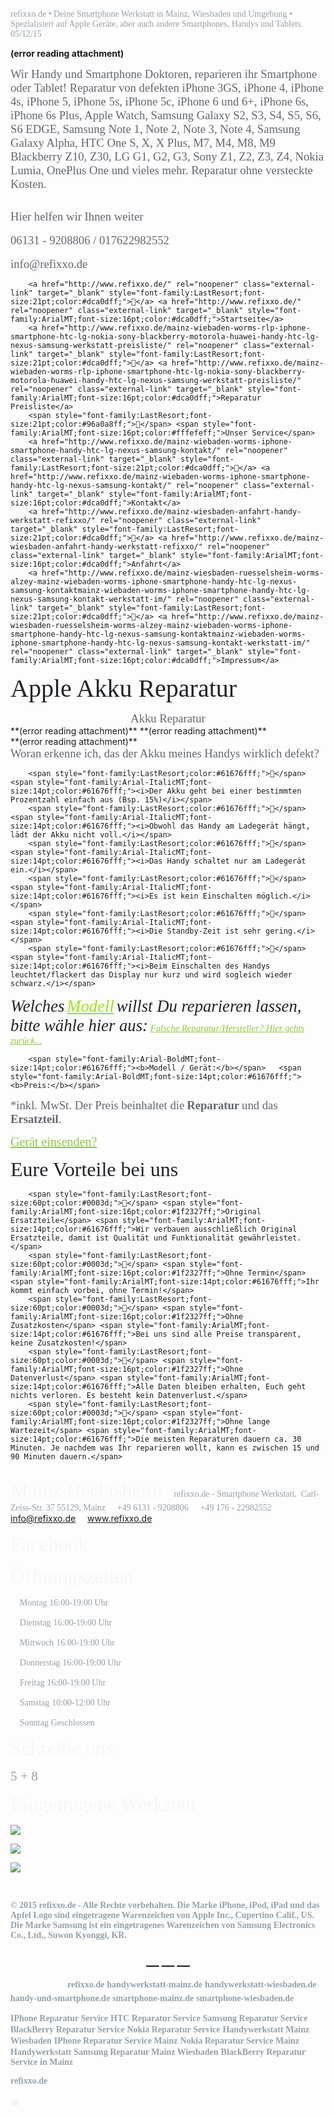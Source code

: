 <p style="text-align:right;margin:0">
</p>
<span style="font-family:ArialMT;color:#96a0a8ff;">refixxo.de • Deine Smartphone Werkstatt in Mainz, Wiesbaden und Umgebung • Spezialisiert auf Apple Geräte, aber auch andere Smartphones, Handys und Tablets.</span>
<span style="font-family:ArialMT;color:#96a0a8ff;">05/12/15</span>

<p style="text-align:right;margin:0">
</p>


 **(error reading attachment)**

<span style="font-family:ArialMT;font-size:14pt;color:#61676fff;">Wir Handy und Smartphone Doktoren, reparieren ihr Smartphone oder Tablet! Reparatur von defekten iPhone 3GS, iPhone 4, iPhone 4s, iPhone 5, iPhone 5s, iPhone 5c, iPhone 6 und 6+, iPhone 6s, iPhone 6s Plus, Apple Watch, Samsung Galaxy S2, S3, S4, S5, S6, S6 EDGE, Samsung Note 1, Note 2, Note 3, Note 4, Samsung Galaxy Alpha, HTC One S, X, X Plus, M7, M4, M8, M9 Blackberry Z10, Z30, LG G1, G2, G3, Sony Z1, Z2, Z3, Z4, Nokia Lumia, OnePlus One und vieles mehr. Reparatur ohne versteckte Kosten.</span>

<p style="text-align:center;margin:0"><span style="font-family:LastResort;color:#61676fff;"></span>
</p>
<span style="font-family:ArialMT;font-size:14pt;color:#61676fff;">Hier helfen wir Ihnen weiter</span> 

<p style="text-align:center;margin:0"><span style="font-family:LastResort;color:#61676fff;"></span>
</p>
<span style="font-family:ArialMT;font-size:14pt;color:#61676fff;">06131 - 9208806 / 017622982552</span> 

<p style="text-align:center;margin:0"><span style="font-family:LastResort;color:#61676fff;"></span>
</p>
<span style="font-family:ArialMT;font-size:14pt;color:#61676fff;">info@refixxo.de</span> 




		<a href="http://www.refixxo.de/" rel="noopener" class="external-link" target="_blank" style="font-family:LastResort;font-size:21pt;color:#dca0dff;"></a> <a href="http://www.refixxo.de/" rel="noopener" class="external-link" target="_blank" style="font-family:ArialMT;font-size:16pt;color:#dca0dff;">Startseite</a> 
		<a href="http://www.refixxo.de/mainz-wiebaden-worms-rlp-iphone-smartphone-htc-lg-nokia-sony-blackberry-motorola-huawei-handy-htc-lg-nexus-samsung-werkstatt-preisliste/" rel="noopener" class="external-link" target="_blank" style="font-family:LastResort;font-size:21pt;color:#dca0dff;"></a> <a href="http://www.refixxo.de/mainz-wiebaden-worms-rlp-iphone-smartphone-htc-lg-nokia-sony-blackberry-motorola-huawei-handy-htc-lg-nexus-samsung-werkstatt-preisliste/" rel="noopener" class="external-link" target="_blank" style="font-family:ArialMT;font-size:16pt;color:#dca0dff;">Reparatur Preisliste</a> 
		<span style="font-family:LastResort;font-size:21pt;color:#96a0a8ff;"></span> <span style="font-family:ArialMT;font-size:16pt;color:#fffefeff;">Unser Service</span> 
		<a href="http://www.refixxo.de/mainz-wiebaden-worms-iphone-smartphone-handy-htc-lg-nexus-samsung-kontakt/" rel="noopener" class="external-link" target="_blank" style="font-family:LastResort;font-size:21pt;color:#dca0dff;"></a> <a href="http://www.refixxo.de/mainz-wiebaden-worms-iphone-smartphone-handy-htc-lg-nexus-samsung-kontakt/" rel="noopener" class="external-link" target="_blank" style="font-family:ArialMT;font-size:16pt;color:#dca0dff;">Kontakt</a> 
		<a href="http://www.refixxo.de/mainz-wiesbaden-anfahrt-handy-werkstatt-refixxo/" rel="noopener" class="external-link" target="_blank" style="font-family:LastResort;font-size:21pt;color:#dca0dff;"></a> <a href="http://www.refixxo.de/mainz-wiesbaden-anfahrt-handy-werkstatt-refixxo/" rel="noopener" class="external-link" target="_blank" style="font-family:ArialMT;font-size:16pt;color:#dca0dff;">Anfahrt</a> 
		<a href="http://www.refixxo.de/mainz-wiesbaden-ruesselsheim-worms-alzey-mainz-wiebaden-worms-iphone-smartphone-handy-htc-lg-nexus-samsung-kontaktmainz-wiebaden-worms-iphone-smartphone-handy-htc-lg-nexus-samsung-kontakt-werkstatt-im/" rel="noopener" class="external-link" target="_blank" style="font-family:LastResort;font-size:21pt;color:#dca0dff;"></a> <a href="http://www.refixxo.de/mainz-wiesbaden-ruesselsheim-worms-alzey-mainz-wiebaden-worms-iphone-smartphone-handy-htc-lg-nexus-samsung-kontaktmainz-wiebaden-worms-iphone-smartphone-handy-htc-lg-nexus-samsung-kontakt-werkstatt-im/" rel="noopener" class="external-link" target="_blank" style="font-family:ArialMT;font-size:16pt;color:#dca0dff;">Impressum</a> 




<span style="font-family:ArialMT;font-size:30pt;color:#1f2327ff;">Apple Akku Reparatur</span>






<p style="text-align:center;margin:0"><span style="font-family:ArialMT;font-size:14pt;color:#61676fff;">Akku Reparatur</span>
</p>
 **(error reading attachment)**
 **(error reading attachment)**

<p style="text-align:center;margin:0">
</p>
 **(error reading attachment)**

<p style="text-align:center;margin:0">
</p>
<span style="font-family:ArialMT;font-size:14pt;color:#61676fff;">Woran erkenne ich, das der Akku meines Handys wirklich defekt?</span>

		<span style="font-family:LastResort;color:#61676fff;"></span> <span style="font-family:Arial-ItalicMT;font-size:14pt;color:#61676fff;"><i>Der Akku geht bei einer bestimmten Prozentzahl einfach aus (Bsp. 15%)</i></span> 
		<span style="font-family:LastResort;color:#61676fff;"></span> <span style="font-family:Arial-ItalicMT;font-size:14pt;color:#61676fff;"><i>Obwohl das Handy am Ladegerät hängt, lädt der Akku nicht voll.</i></span> 
		<span style="font-family:LastResort;color:#61676fff;"></span> <span style="font-family:Arial-ItalicMT;font-size:14pt;color:#61676fff;"><i>Das Handy schaltet nur am Ladegerät ein.</i></span> 
		<span style="font-family:LastResort;color:#61676fff;"></span> <span style="font-family:Arial-ItalicMT;font-size:14pt;color:#61676fff;"><i>Es ist kein Einschalten möglich.</i></span> 
		<span style="font-family:LastResort;color:#61676fff;"></span> <span style="font-family:Arial-ItalicMT;font-size:14pt;color:#61676fff;"><i>Die Standby-Zeit ist sehr gering.</i></span> 
		<span style="font-family:LastResort;color:#61676fff;"></span> <span style="font-family:Arial-ItalicMT;font-size:14pt;color:#61676fff;"><i>Beim Einschalten des Handys leuchtet/flackert das Display nur kurz und wird sogleich wieder schwarz.</i></span> 
<span style="font-family:Arial-ItalicMT;font-size:20pt;color:#1f2327ff;"><i>Welches</i></span> <span style="font-family:Arial-ItalicMT;font-size:20pt;color:#99e514ff;"><i><u>Modell</u></i></span> <span style="font-family:Arial-ItalicMT;font-size:20pt;color:#1f2327ff;"><i>willst Du reparieren lassen, bitte wähle hier aus:</i></span>
<a href="http://www.refixxo.de/mainz-wiebaden-worms-rlp-iphone-smartphone-htc-lg-nokia-sony-blackberry-motorola-huawei-handy-htc-lg-nexus-samsung-werkstatt-preisliste" rel="noopener" class="external-link" target="_blank" style="font-family:Arial-ItalicMT;font-size:11pt;color:#90c83eff;"><i>Falsche Reparatur/Hersteller? Hier gehts zurück...</i></a> 

		<span style="font-family:Arial-BoldMT;font-size:14pt;color:#61676fff;"><b>Modell / Gerät:</b></span>   <span style="font-family:Arial-BoldMT;font-size:14pt;color:#61676fff;"><b>Preis:</b></span>     

<span style="font-family:ArialMT;font-size:14pt;color:#61676fff;">*inkl. MwSt. Der Preis beinhaltet die</span> <span style="font-family:Arial-BoldMT;font-size:14pt;color:#61676fff;"><b>Reparatur</b></span> <span style="font-family:ArialMT;font-size:14pt;color:#61676fff;">und das</span> <span style="font-family:Arial-BoldMT;font-size:14pt;color:#61676fff;"><b>Ersatzteil</b></span><span style="font-family:ArialMT;font-size:14pt;color:#61676fff;">.</span>

<a href="http://www.refixxo.de/werkstatt-mainz-wiesbaden-worms-alzey-smartphone-iphone-samsung-htc-lg-nexus-handy-geraet-einsenden/" rel="noopener" class="external-link" target="_blank" style="font-family:ArialMT;font-size:15pt;color:#90c83eff;">Gerät einsenden?</a> 



<span style="font-family:ArialMT;font-size:24pt;color:#1f2327ff;">Eure Vorteile bei uns</span>
		
		<span style="font-family:LastResort;font-size:60pt;color:#0003d;"></span> <span style="font-family:ArialMT;font-size:16pt;color:#1f2327ff;">Original Ersatzteile</span> <span style="font-family:ArialMT;font-size:14pt;color:#61676fff;">Wir verbauen ausschließlich Original Ersatzteile, damit ist Qualität und Funktionalität gewährleistet.</span>  
		<span style="font-family:LastResort;font-size:60pt;color:#0003d;"></span> <span style="font-family:ArialMT;font-size:16pt;color:#1f2327ff;">Ohne Termin</span> <span style="font-family:ArialMT;font-size:14pt;color:#61676fff;">Ihr kommt einfach vorbei, ohne Termin!</span>  
		<span style="font-family:LastResort;font-size:60pt;color:#0003d;"></span> <span style="font-family:ArialMT;font-size:16pt;color:#1f2327ff;">Ohne Zusatzkosten</span> <span style="font-family:ArialMT;font-size:14pt;color:#61676fff;">Bei uns sind alle Preise transparent, keine Zusatzkosten!</span>  
		<span style="font-family:LastResort;font-size:60pt;color:#0003d;"></span> <span style="font-family:ArialMT;font-size:16pt;color:#1f2327ff;">Ohne Datenverlust</span> <span style="font-family:ArialMT;font-size:14pt;color:#61676fff;">Alle Daten bleiben erhalten, Euch geht nichts verloren. Es besteht kein Datenverlust.</span>  
		<span style="font-family:LastResort;font-size:60pt;color:#0003d;"></span> <span style="font-family:ArialMT;font-size:16pt;color:#1f2327ff;">Ohne lange Wartezeit</span> <span style="font-family:ArialMT;font-size:14pt;color:#61676fff;">Die meisten Reparaturen dauern ca. 30 Minuten. Je nachdem was Ihr reparieren wollt, kann es zwischen 15 und 90 Minuten dauern.</span>  
		 













<span style="font-family:ArialMT;font-size:24pt;color:#f6f6f6ff;">Mainz Hechtsheim</span>
		<span style="font-family:LastResort;color:#96a0a8ff;"></span> <span style="font-family:ArialMT;color:#96a0a8ff;">refixxo.de - Smartphone Werkstatt,  Carl-Zeiss-Str. 37 55129, Mainz</span> 
		<span style="font-family:LastResort;color:#96a0a8ff;"></span> <span style="font-family:ArialMT;color:#96a0a8ff;">+49 6131 - 9208806</span>
		<span style="font-family:LastResort;color:#96a0a8ff;"></span> <span style="font-family:ArialMT;color:#96a0a8ff;">+49 176 - 22982552</span>
		<span style="font-family:LastResort;color:#96a0a8ff;"></span> <a href="http://www.refixxo.de/apple-iphone-4-4s-werkstatt-reparatur-mainz-wiesbaden-hessen-rheinlandpfalz-handy-ipod-g-3g-4g-5g/mailto:info@refixxo.de" rel="noopener" class="external-link" target="_blank" style="font-family:ArialMT;color:#dca0dff;">info@refixxo.de</a>
		<span style="font-family:LastResort;color:#96a0a8ff;"></span> <a href="http://www.refixxo.de/" rel="noopener" class="external-link" target="_blank" style="font-family:ArialMT;color:#dca0dff;">www.refixxo.de</a>

<span style="font-family:ArialMT;font-size:24pt;color:#f6f6f6ff;">Facebook</span>




<p style="text-align:justify;margin:0">
</p>

<span style="font-family:ArialMT;font-size:24pt;color:#f6f6f6ff;">Öffnungszeiten</span>

<span style="font-family:LastResort;color:#96a0a8ff;"></span> <span style="font-family:ArialMT;color:#96a0a8ff;">Montag</span>
<span style="font-family:ArialMT;color:#96a0a8ff;">16:00-19:00 Uhr</span>


<span style="font-family:LastResort;color:#96a0a8ff;"></span> <span style="font-family:ArialMT;color:#96a0a8ff;">Dienstag</span>
<span style="font-family:ArialMT;color:#96a0a8ff;">16:00-19:00 Uhr</span>


<span style="font-family:LastResort;color:#96a0a8ff;"></span> <span style="font-family:ArialMT;color:#96a0a8ff;">Mittwoch</span>
<span style="font-family:ArialMT;color:#96a0a8ff;">16:00-19:00 Uhr</span>


<span style="font-family:LastResort;color:#96a0a8ff;"></span> <span style="font-family:ArialMT;color:#96a0a8ff;">Donnerstag</span>
<span style="font-family:ArialMT;color:#96a0a8ff;">16:00-19:00 Uhr</span>


<span style="font-family:LastResort;color:#96a0a8ff;"></span> <span style="font-family:ArialMT;color:#96a0a8ff;">Freitag</span>
<span style="font-family:ArialMT;color:#96a0a8ff;">16:00-19:00 Uhr</span>


<span style="font-family:LastResort;color:#96a0a8ff;"></span> <span style="font-family:ArialMT;color:#96a0a8ff;">Samstag</span>
<span style="font-family:ArialMT;color:#96a0a8ff;">10:00-12:00 Uhr</span>


<span style="font-family:LastResort;color:#96a0a8ff;"></span> <span style="font-family:ArialMT;color:#96a0a8ff;">Sonntag</span>
<span style="font-family:ArialMT;color:#96a0a8ff;">Geschlossen</span>


<span style="font-family:ArialMT;font-size:24pt;color:#f6f6f6ff;">Schreibe uns</span>









<span style="font-family:ArialMT;font-size:16pt;color:#96a0a8ff;">5 + 8</span> 




<span style="font-family:ArialMT;font-size:24pt;color:#f6f6f6ff;">Eingetragene Werkstatt</span>

![](handyreparatur-verzeichnis_200x135.png)

 

![](eingetragene-smartphone-werkstatt.png)

       

![](handyreparatur_01.png)


 







<span style="font-family:Arial-BoldMT;color:#96a0a8ff;"><b>© 2015 refixxo.de - Alle Rechte vorbehalten. Die Marke iPhone, iPod, iPad und das Apfel Logo sind eingetragene Warenzeichen von Apple Inc., Cupertino Calif., US. Die Marke Samsung ist ein eingetragenes Warenzeichen von Samsung Electronics Co., Ltd., Suwon Kyonggi, KR.</b></span> 

<p style="text-align:center;margin:0"><a href="https://www.facebook.com/refixxo" rel="noopener" class="external-link" target="_blank" style="font-family:LastResort;font-size:20pt;color:#dca0dff;"></a>
<a href="https://plus.google.com/102096781875631923828/posts" rel="noopener" class="external-link" target="_blank" style="font-family:LastResort;font-size:20pt;color:#dca0dff;"></a>
<a href="https://twitter.com/refixxo" rel="noopener" class="external-link" target="_blank" style="font-family:LastResort;font-size:20pt;color:#dca0dff;"></a>
</p>
<span style="font-family:Arial-BoldMT;font-size:25pt;color:#fffefeff;"><b>Cloud</b></span>
<span style="font-family:Arial-BoldMT;color:#96a0a8ff;"><b>refixxo.de</b></span>
<span style="font-family:Arial-BoldMT;color:#96a0a8ff;"><b>handywerkstatt-mainz.de</b></span>
<span style="font-family:Arial-BoldMT;color:#96a0a8ff;"><b>handywerkstatt-wiesbaden.de</b></span>
<span style="font-family:Arial-BoldMT;color:#96a0a8ff;"><b>handy-und-smartphone.de</b></span>
<span style="font-family:Arial-BoldMT;color:#96a0a8ff;"><b>smartphone-mainz.de</b></span>
<span style="font-family:Arial-BoldMT;color:#96a0a8ff;"><b>smartphone-wiesbaden.de</b></span>


<span style="font-family:Arial-BoldMT;color:#96a0a8ff;"><b>IPhone Reparatur Service</b></span>
<span style="font-family:Arial-BoldMT;color:#96a0a8ff;"><b>HTC Reparatur Service</b></span>
<span style="font-family:Arial-BoldMT;color:#96a0a8ff;"><b>Samsung Reparatur Service</b></span>
<span style="font-family:Arial-BoldMT;color:#96a0a8ff;"><b>BlackBerry Reparatur Service</b></span>
<span style="font-family:Arial-BoldMT;color:#96a0a8ff;"><b>Nokia Reparatur Service</b></span>
<span style="font-family:Arial-BoldMT;color:#96a0a8ff;"><b>Handywerkstatt Mainz Wiesbaden</b></span>
<span style="font-family:Arial-BoldMT;color:#96a0a8ff;"><b>IPhone Reparatur Service Mainz</b></span>
<span style="font-family:Arial-BoldMT;color:#96a0a8ff;"><b>Nokia Reparatur Service Mainz</b></span>
<span style="font-family:Arial-BoldMT;color:#96a0a8ff;"><b>Handywerkstatt</b></span>
<span style="font-family:Arial-BoldMT;color:#96a0a8ff;"><b>Samsung Reparatur Mainz Wiesbaden</b></span>
<span style="font-family:Arial-BoldMT;color:#96a0a8ff;"><b>BlackBerry Reparatur Service in Mainz</b></span>

<span style="font-family:Arial-BoldMT;color:#96a0a8ff;"><b>refixxo.de</b></span>


<span style="font-size:29pt;color:#aef6f7ff;"><b>*</b></span>
<span style="font-family:Arial-BoldMT;font-size:16pt;color:#c0bfd4ff;"><b>*</b></span>
<span style="font-family:Arial-BoldMT;font-size:8pt;color:#d4d3feff;"><b>*</b></span>
<span style="font-family:Verdana-Bold;font-size:24pt;color:#aef6f7ff;"><b>*</b></span>
<span style="font-family:Arial-BoldMT;font-size:8pt;color:#d4d3feff;"><b>*</b></span>
<span style="font-family:Arial-BoldMT;font-size:28pt;color:#aef6f7ff;"><b>*</b></span>
<span style="font-family:Arial-BoldMT;font-size:22pt;color:#d4d3feff;"><b>*</b></span>
<span style="color:#d4d3feff;"><b>*</b></span>
<span style="font-family:Verdana-Bold;font-size:17pt;color:#d4d3feff;"><b>*</b></span>
<span style="font-family:Verdana-Bold;font-size:20pt;color:#d4d3feff;"><b>*</b></span>
<span style="font-size:21pt;color:#9998c0ff;"><b>*</b></span>
<span style="color:#efefefff;"><b>*</b></span>
<span style="color:#9998c0ff;"><b>*</b></span>
<span style="font-size:19pt;color:#d4d3feff;"><b>*</b></span>
<span style="font-size:18pt;color:#ecfffeff;"><b>*</b></span>
<span style="font-size:20pt;color:#9998c0ff;"><b>*</b></span>
<span style="font-family:Verdana-Bold;font-size:21pt;color:#ecfffeff;"><b>*</b></span>
<span style="font-family:Arial-BoldMT;font-size:18pt;color:#efefefff;"><b>*</b></span>
<span style="font-size:25pt;color:#9998c0ff;"><b>*</b></span>
<span style="font-family:Verdana-Bold;font-size:24pt;color:#ecfffeff;"><b>*</b></span>
<span style="color:#efefefff;"><b>*</b></span>
<span style="font-size:24pt;color:#c0bfd4ff;"><b>*</b></span>
<span style="font-family:Arial-BoldMT;font-size:18pt;color:#efefefff;"><b>*</b></span>
<span style="color:#aef6f7ff;"><b>*</b></span>
<span style="font-size:23pt;color:#d4d3feff;"><b>*</b></span>
<span style="font-family:Verdana-Bold;font-size:17pt;color:#ecfffeff;"><b>*</b></span>
<span style="color:#efefefff;"><b>*</b></span>
<span style="color:#d4d3feff;"><b>*</b></span>
<span style="font-size:23pt;color:#aef6f7ff;"><b>*</b></span>
<span style="font-family:Verdana-Bold;font-size:18pt;color:#9998c0ff;"><b>*</b></span>
<span style="font-family:Arial-BoldMT;font-size:18pt;color:#aef6f7ff;"><b>*</b></span>
<span style="font-size:29pt;color:#aef6f7ff;"><b>*</b></span>
<span style="font-size:18pt;color:#d4d3feff;"><b>*</b></span>
<span style="font-family:Arial-BoldMT;font-size:27pt;color:#efefefff;"><b>*</b></span>
<span style="font-family:Verdana-Bold;font-size:27pt;color:#c0bfd4ff;"><b>*</b></span>
<span style="font-size:21pt;color:#aef6f7ff;"><b>*</b></span>
<span style="font-family:Verdana-Bold;font-size:17pt;color:#aef6f7ff;"><b>*</b></span>
<span style="font-family:Arial-BoldMT;font-size:25pt;color:#efefefff;"><b>*</b></span>
<span style="font-family:Verdana-Bold;font-size:28pt;color:#d4d3feff;"><b>*</b></span>
<span style="font-family:Arial-BoldMT;font-size:16pt;color:#d4d3feff;"><b>*</b></span>
<span style="font-family:Verdana-Bold;font-size:28pt;color:#aef6f7ff;"><b>*</b></span>
<span style="font-size:25pt;color:#efefefff;"><b>*</b></span>
<span style="font-size:18pt;color:#c0bfd4ff;"><b>*</b></span>
<span style="font-family:Verdana-Bold;color:#efefefff;"><b>*</b></span>
<span style="font-family:Arial-BoldMT;font-size:11pt;color:#c0bfd4ff;"><b>*</b></span>
<span style="font-family:Arial-BoldMT;font-size:11pt;color:#aef6f7ff;"><b>*</b></span>
<span style="font-family:Arial-BoldMT;font-size:26pt;color:#ecfffeff;"><b>*</b></span>
<span style="font-family:Arial-BoldMT;font-size:16pt;color:#efefefff;"><b>*</b></span>
<span style="font-family:Verdana-Bold;font-size:18pt;color:#efefefff;"><b>*</b></span>
<span style="font-family:Arial-BoldMT;color:#ecfffeff;"><b>*</b></span>
<span style="font-family:Verdana-Bold;font-size:22pt;color:#efefefff;"><b>*</b></span>